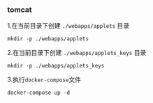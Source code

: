 ### tomcat

1.在当前目录下创建 `./webapps/applets` 目录

```
mkdir -p ./webapps/applets
```

2.在当前目录下创建 `./webapps/applets_keys` 目录

```
mkdir -p ./webapps/applets_keys
```


3.执行`docker-compose`文件
```
docker-compose up -d
```  